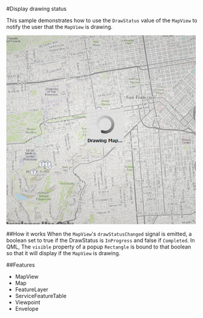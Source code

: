 #Display drawing status

This sample demonstrates how to use the `DrawStatus` value of the `MapView` to notify the user that the `MapView` is drawing.

![](screenshot.png)

##How it works
When the `MapView`'s `drawStatusChanged` signal is emitted, a boolean set to true if the DrawStatus is `InProgress` and false if `Completed`. In QML, The `visible` property of a popup `Rectangle` is bound to that boolean so that it will display if the `MapView` is drawing. 

##Features
- MapView
- Map
- FeatureLayer
- ServiceFeatureTable
- Viewpoint
- Envelope

